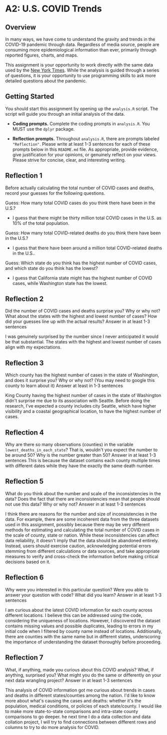 # A2: U.S. COVID Trends

## Overview
In many ways, we have come to understand the gravity and trends in the COVID-19 pandemic through data. Regardless of media source, people are consuming more epidemiological information than ever, primarily through reported figures, charts, and maps.

This assignment is your opportunity to work directly with the same data used by the [New York Times](https://github.com/nytimes/covid-19-data/). While the analysis is guided through a series of questions, it is your opportunity to use programming skills to ask more detailed questions about the pandemic.

## Getting Started
You should start this assignment by opening up the `analysis.R` script. The script will guide you through an initial analysis of the data.

* **Coding prompts.** Complete the coding prompts in `analysis.R`. You MUST use the `dplyr` package.

* **Reflection prompts.** Throughout `analysis.R`, there are prompts labeled `"Reflection"`. Please write at least 1-3 sentences for each of these prompts below in this `README.md` file. As appropriate, provide evidence, give justification for your opinions, or genuinely reflect on your views. Please strive for concise, clear, and interesting writing.

## Reflection 1
Before actually calculating the total number of COVID cases and deaths, record your guesses for the following questions.

Guess: How many total COVID cases do you think there have been in the U.S.?
- I guess that there might be thirty million total COVID cases in the U.S. as 10% of the total population.

Guess: How many total COVID-related deaths do you think there have been in the U.S.?
- I guess that there have been around a million total COVID-related deaths in the U.S..

Guess: Which state do you think has the highest number of COVID cases, and which state do you think has the lowest?
- I guess that California state might has the highest number of COVID cases, while Washington state has the lowest.

## Reflection 2
Did the number of COVID cases and deaths surprise you? Why or why not? What about the states with the highest and lowest number of cases? How did your guesses line up with the actual results? Answer in at least 1-3 sentences

I was genuinely surprised by the number since I never anticipated it would be that substantial. The states with the highest and lowest number of cases align with my expectations.

## Reflection 3
Which county has the highest number of cases in the state of Washington, and does it surprise you? Why or why not? (You may need to google this county to learn about it) Answer at least in 1-3 sentences

King County having the highest number of cases in the state of Washington didn't surprise me due to its association with Seattle. Before doing the research, I've expected a county includes city Seattle, which have higher visibility and a coastal geographical location, to have the highest number of cases.

## Reflection 4
Why are there so many observations (counties) in the variable `lowest_deaths_in_each_state`? That is, wouldn't you expect the number to be around 50? Why is the number greater than 50? Answer in at least 1-3 sentences
This is because the dataset contains each county multiple times with different dates while they have the exactly the same death number.

## Reflection 5
What do you think about the number and scale of the inconsistencies in the data? Does the fact that there are inconsistencies mean that people should not use this data? Why or why not? Answer in at least 1-3 sentences

I think there are reasons for the number and size of inconsistencies in the data. For example, there are some incoherent data from the three datasets used in this assignment, possibly because there may be very different methods for estimating and calculating the total number of COVID cases in the scale of county, state or nation. While these inconsistencies can affect data reliability, it doesn't imply that the data should be abandoned entirely. Instead, users should exercise caution, acknowledging potential errors stemming from different calculations or data sources, and take appropriate measures to verify and cross-check the information before making critical decisions based on it.

## Reflection 6
Why were you interested in this particular question? Were you able to answer your question with code? What did you learn? Answer in at least 1-3 sentences

I am curious about the latest COVID information for each county across different locations. I believe this can be addressed using the code, considering the uniqueness of locations. However, I discovered the dataset contains missing values and possible duplicates, leading to errors in my initial code when I filtered by county name instead of locations. Additionally, there are counties with the same name but in different states, underscoring the importance of understanding the dataset thoroughly before proceeding.

## Reflection 7
What, if anything, made you curious about this COVID analysis? What, if anything, surprised you? What might you do the same or differently on your next data wrangling project? Answer in at least 1-3 sentences

This analysis of COVID information got me curious about trends in cases and deaths in different states/counties among the nation. I'd like to know more about what's causing the cases and deaths: whether it's the population, medical conditions, or policies of each state/county. I would like to make more state-to-state comparisons and intra-state county comparisons to go deeper. he next time I do a data collection and data collation project, I will try to find connections between different rows and columns to try to do more analysis for COVID.